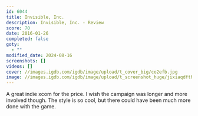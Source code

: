 ```yaml
---
id: 6044
title: Invisible, Inc.
description: Invisible, Inc. - Review
score: 70
date: 2016-01-26
completed: false
goty:
  - ""
modified_date: 2024-08-16
screenshots: []
videos: []
cover: //images.igdb.com/igdb/image/upload/t_cover_big/co2efb.jpg
image: //images.igdb.com/igdb/image/upload/t_screenshot_huge/jixiaqdfthtfxthaghci.jpg
---
```

A great indie xcom for the price. I wish the campaign was longer and more involved though. The style is so cool, but there could have been much more done with the game.
